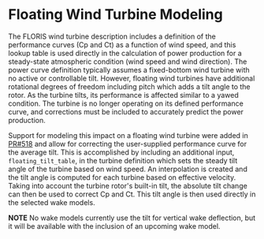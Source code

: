 
# Floating Wind Turbine Modeling

The FLORIS wind turbine description includes a definition of the performance curves
(Cp and Ct) as a function of wind speed, and this lookup table is used directly in
the calculation of power production for a steady-state atmospheric condition
(wind speed and wind direction). The power curve definition typically assumes a
fixed-bottom wind turbine with no active or controllable tilt. However, floating
wind turbines have additional rotational degrees of freedom including pitch which
adds a tilt angle to the rotor. As the turbine tilts, its performance is affected
similar to a yawed condition. The turbine is no longer operating on its defined
performance curve, and corrections must be included to accurately predict the power
production.

Support for modeling this impact on a floating wind turbine were added in
[PR#518](https://github.com/NREL/floris/pull/518/files) and allow for correcting the
user-supplied performance curve for the average tilt. This is accomplished by including
an additional input, `floating_tilt_table`, in the turbine definition which sets the
steady tilt angle of the turbine based on wind speed. An interpolation is created and
the tilt angle is computed for each turbine based on effective velocity. Taking into
account the turbine rotor's built-in tilt, the absolute tilt change can then be used
to correct Cp and Ct. This tilt angle is then used directly in the selected wake models.

**NOTE** No wake models currently use the tilt for vertical wake deflection,
but it will be available with the inclusion of an upcoming wake model.
